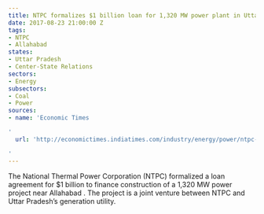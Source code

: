 ```yaml
---
title: NTPC formalizes $1 billion loan for 1,320 MW power plant in Uttar Pradesh
date: 2017-08-23 21:00:00 Z
tags:
- NTPC
- Allahabad
states:
- Uttar Pradesh
- Center-State Relations
sectors:
- Energy
subsectors:
- Coal
- Power
sources:
- name: 'Economic Times

'
  url: 'http://economictimes.indiatimes.com/industry/energy/power/ntpc-signs-rs-6608-crore-loan-agreement-for-uttar-pradesh-project/articleshow/59811064.cms

'
---
```


The National Thermal Power Corporation (NTPC) formalized a loan agreement for $1 billion to finance construction of a 1,320 MW power project near Allahabad . The project is a joint venture between NTPC and Uttar Pradesh’s generation utility.
